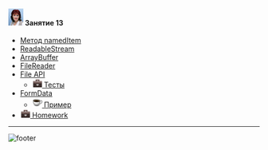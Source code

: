 [footer]: https://github.com/garevna/js-course/raw/master/images/a-level-ico.png?raw=true
[me30]: https://raw.githubusercontent.com/garevna/a-level-js-lessons/master/ico/myPhoto-30.png "Ⓒ Irina Fylyppova ( garevna ) 2019"
[hw-20]: https://raw.githubusercontent.com/garevna/a-level-js-lessons/master/ico/briefcase-20.png
[cap-20]: https://raw.githubusercontent.com/garevna/a-level-js-lessons/master/ico/coffee-20.png

#### ![me30] Занятие 13

* [Метод namedItem](../md/namedItem.md)
* [ReadableStream](../md/ReadableStream.md)
* [ArrayBuffer](../md/ArrayBuffer.md)
* [FileReader](../md/FileReader.md)
* [File API](../md/File-API.md)
    * [![hw-20] Тесты](https://garevna.github.io/js-quiz/#file-API)
* [FormData](../md/FormData.md)
    * [![cap-20] Пример](../md/formData-sample.md)
* [![hw-20] Homework](../homeworks/hw-13.md)

_________________________________________________________________________

![footer]

